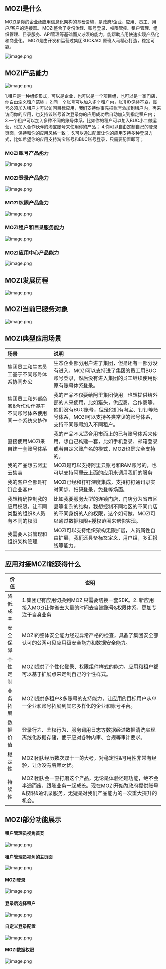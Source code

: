 ## MOZI是什么

MOZI是你的企业级应用信息化架构的基础设施，是政府/企业、应用、员工、用户/客户的连接器。
MOZI整合了身份治理、账号登录、权限管控、租户管理、组织管理、目录服务、API管理等基础而又必须的能力，能帮助应用快速实现产品化和商业化。
MOZI是由开发和运营过集团BUC&ACL原班人马精心打造，稳定可靠。

![image.png](assets/1565270826611-01da2b3b-6665-4c7d-9519-35958b3e2805.png)



## MOZI产品能力

![image.png](assets/1565176792809-9f1b95bd-197a-436f-bb0c-4a7a0659558d.png)

1.租户是一种组织形式，可以是企业，也可以是一个项目组，也可以是一家门店，你自由定义租户范畴；
2.同一个账号可以加入多个租户内，账号ID保持不变，账号必须加入租户才可以访问目标应用，我们支持你事先把账号添加到租户内，再来访问你的应用，也支持该账号首次登录你的应用成功后自动加入到指定租户内；
3.一个租户可以加入多种不同的账号体系，比如你的租户可以加入BUC小二做运营，也加入合作伙伴的淘宝账号来使用你的产品；
4.你可以自由定制自己的登录页面，保持和你的应用风格一致；
5.可以通过配置让你的应用支持多种登录方式，比如希望你的应用支持淘宝账号和BUC账号登录，只需要配置即可；



### MOZI账号产品能力

![image.png](assets/1565322158033-f8a9943a-eef4-47b3-93df-09a8fef70dd5.png)



### MOZI登录产品能力

![image.png](assets/1565324199737-2a7057c1-c86e-4d22-bf38-1585b0577648.png)



### MOZI权限产品能力

![image.png](assets/1565324174636-05b52946-9834-46ff-8e59-1027cec1c2f2.png)



### MOZI租户和目录服务能力

![image.png](assets/1565320690333-a3b1bc27-b6f2-4b45-8a03-dffa701b9e1d.png)

### 



### MOZI应用中心产品能力

![image.png](assets/1565344279688-6cb9339d-9a81-4373-803a-b90d2e0e705e.png)



## MOZI发展历程

![image.png](assets/1566022776177-3aebcfc7-7252-4673-81ad-be6c2153e089.png)



## MOZI当前已服务对象

![image.png](assets/1565270893406-e6b628cf-e4d4-4e8a-a1b6-adc857274a20.png)



## MOZI典型应用场景



|   场景   |   说明   |
| :--- | :--- |
|   集团员工和生态员工基于不同账号体系协同办公 | 生态企业部分用户进了集团，但是还有一部分没有进入，MOZI可以支持进了集团的员工用BUC账号登录，然后没有进入集团的员工继续使用你原有账号体系登录。  |
|   集团员工和外部商家&合作伙伴基于不同账号体系使用同一个系统来协作 | 我的产品不仅要给阿里集团使用，也想提供给外部的人来使用，比如猎头，供应商，合作商等。他们没有BUC账号，但是他们有淘宝、钉钉等账号体系，MOZI可以支持各类常见的账号体系，支持不同账号加入不同租户。 |
| 直接使用MOZI来自建一套账号体系 | 我的产品不太适合用市面上的已有账号体系来使用，想自己构建一套，比如手机登录、邮箱登录或者自定义账户名的模式，MOZI也是完全支持的。 |
| 我的产品想去阿里云售卖 | MOZI是可以支持阿里云账号和RAM账号的，也可以支持阿里云上面的应用来调用我们的服务 |
| 我的客户全部是钉钉企业客户 | MOZI已经和钉钉深度集成，支持钉钉通讯录实时同步，扫码登录，免登等场面。 |
| 我想精确控制我的应用权限，让不同类型的组织&人员有不同的权限 | 比如我要服务大型的连锁门店，门店分为省市区县等复杂的结构，我想控制不同地区的不同门店的不同身份的人的权限，这个如何做，MOZI可以通过数据权限+授权范围来帮你实现。 |
| 我需要人员管理和组织架构管理 | MOZI可以支持组织架构无限扩展，人员属性自由扩展，我们还具备标签定义，用户组，多汇报线等能力。 |



## 应用对接MOZI能获得什么



| 价值 | 说明 |
| ----- | ---- |
| 降低成本 | 1.集团已有应用切换到MOZI只需要切换一套SDK。2. 新应用接入MOZI让你省去大量的时间去自建账号&权限体系，更加专注于自身业务 |
|  安全保障 | MOZI的整体安全能力经过异常严格的检查，具备了集团安全部认可的公网可见应用级安全能力和数据安全能力。 |
| 个性定制 | MOZI提供了个性化登录、权限组件样式的能力。应用和租户都可以基于扩展点来定制自己的个性样式。 |
| 业务拓展 | MOZI提供多租户&多账号的支持能力，让应用的目标用户从单一企业和账号拓展到其它多样化的企业和账号平台。|
| 数据价值 | 登录行为、鉴权行为、服务调用日志等数据经过数据清洗实现离线化数据存储，便于应对各种内审、合规等审计要求。|
| 稳定性 | MOZI团队经历数次双十一的大考，对稳定性&可用性非常有经验，让你没有后顾之忧。|
| 持续性 | MOZI团队会一直打磨这个产品，无论是体验还是功能，绝不会半途而废，跟随业务一起成长。现在MOZI开始为政府提供账号&权限&通讯录服务，无疑是对我们产品能力的一次重大提升的机会。 |

## MOZI部分功能展示



#### 租户管理员视角首页

![image.png](assets/1565250257265-666327ab-76f9-4b26-a916-f3cb326da68c.png)



#### 租户管理员视角的主页面

![image.png](assets/1565250653725-2464e173-9367-41f3-9344-e82f85912b4f.png)



#### MOZI登录

![image.png](assets/1565250390060-fc33efeb-21a1-4bc1-80b7-e711988991b8.png)



#### 登录后选择租户

![image.png](assets/1565250484537-3d6a897f-fc69-465f-894e-1c86b363e175.png)



#### 自定义登录配置

![image.png](assets/1565250810914-383668b5-f5e3-41c9-aeed-5505a13723e7.png)



#### MOZI数据权限

![image.png](assets/1565250944823-b126511d-a7b8-4b99-b85d-f7079794e68b.png)

## 



## 